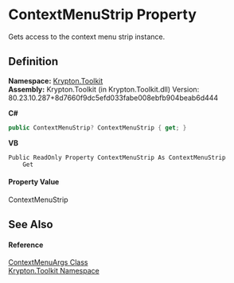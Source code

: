 # ContextMenuStrip Property


Gets access to the context menu strip instance.



## Definition
**Namespace:** <a href="79d2eac2-21f4-54ff-7552-b20c33c30600.md">Krypton.Toolkit</a>  
**Assembly:** Krypton.Toolkit (in Krypton.Toolkit.dll) Version: 80.23.10.287+8d7660f9dc5efd033fabe008ebfb904beab6d444

**C#**
``` C#
public ContextMenuStrip? ContextMenuStrip { get; }
```
**VB**
``` VB
Public ReadOnly Property ContextMenuStrip As ContextMenuStrip
	Get
```



#### Property Value
ContextMenuStrip

## See Also


#### Reference
<a href="52b19374-1f8b-781f-0f56-500e31c51106.md">ContextMenuArgs Class</a>  
<a href="79d2eac2-21f4-54ff-7552-b20c33c30600.md">Krypton.Toolkit Namespace</a>  
